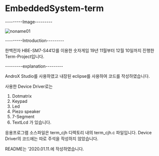 # EmbeddedSystem-term
---------Image---------

![noname01](https://user-images.githubusercontent.com/54853873/72201310-cb12cd80-3495-11ea-81ae-950f2c66bb31.png)


---------Introduction---------

한백전자 HBE-SM7-S4412를 이용한 숫자게임 
19년 11월부터 12월 10일까지 진행한 Term-Project입니다.


---------explanation---------

AndroX Studio를 사용하였고 내장된 eclipse를 사용하여 코드를 작성하였습니다.

사용한 Device Driver로는
  1. Dotmatrix
  2. Keypad
  3. Led
  4. Piezo speaker
  5. 7-Segment
  6. TextLcd
가 있습니다.

응용프로그램 소스파일은 term_cjh 디렉토리 내의 term_cjh.c 파일입니다.
Device Driver의 코드에는 따로 주석을 작성하지 않았습니다.

README는 '2020.01.11.에 작성하였습니다.
